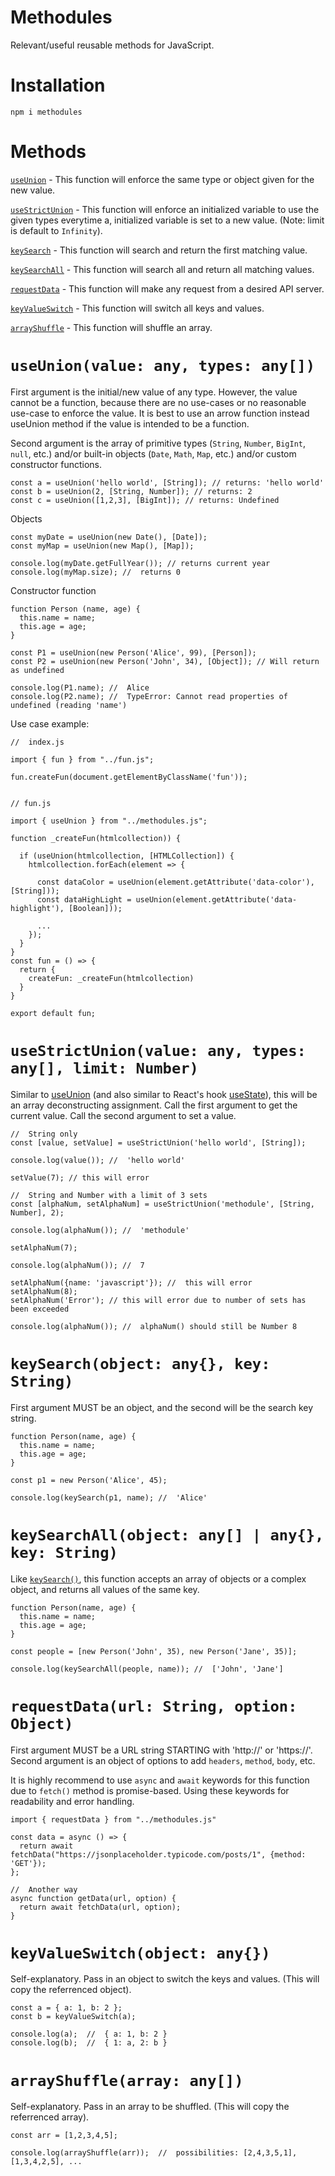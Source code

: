 # Methodules
Relevant/useful reusable methods for JavaScript.

# Installation

`npm i methodules`

# Methods

[`useUnion`](#useunionvalue-any-types-any) - This function will enforce the same type or object given for the new value.

[`useStrictUnion`](#usestrictunionvalue-any-types-any-limit-number) - This function will enforce an initialized variable to use the given types everytime a, initialized variable is set to a new value. (Note: limit is default to `Infinity`).

[`keySearch`](#keysearchobject-any-key-string) - This function will search and return the first matching value.

[`keySearchAll`](#keysearchallobject-any--any-key-string) - This function will search all and return all matching values.

[`requestData`](#requestdataurl-string-option-object) - This function will make any request from a desired API server.

[`keyValueSwitch`](#keyvalueswitchobject-any) - This function will switch all keys and values.

[`arrayShuffle`](#arrayshufflearray-any) - This function will shuffle an array.

# `useUnion(value: any, types: any[])`

First argument is the initial/new value of any type. However, the value cannot be a function, because there are no use-cases or no reasonable use-case to enforce the value. It is best to use an arrow function instead useUnion method if the value is intended to be a function.

Second argument is the array of primitive types (`String`, `Number`, `BigInt`, `null`, etc.) and/or built-in objects (`Date`, `Math`, `Map`, etc.) and/or custom constructor functions.

```
const a = useUnion('hello world', [String]); // returns: 'hello world'
const b = useUnion(2, [String, Number]); // returns: 2
const c = useUnion([1,2,3], [BigInt]); // returns: Undefined
```
Objects

```
const myDate = useUnion(new Date(), [Date]);
const myMap = useUnion(new Map(), [Map]);

console.log(myDate.getFullYear()); // returns current year
console.log(myMap.size); //  returns 0
```

Constructor function

```
function Person (name, age) {
  this.name = name;
  this.age = age;
}

const P1 = useUnion(new Person('Alice', 99), [Person]);
const P2 = useUnion(new Person('John', 34), [Object]); // Will return as undefined

console.log(P1.name); //  Alice
console.log(P2.name); //  TypeError: Cannot read properties of undefined (reading 'name')
```
Use case example:

```
//  index.js

import { fun } from "../fun.js";

fun.createFun(document.getElementByClassName('fun'));


// fun.js

import { useUnion } from "../methodules.js";

function _createFun(htmlcollection)) {

  if (useUnion(htmlcollection, [HTMLCollection]) {
    htmlcollection.forEach(element => {

      const dataColor = useUnion(element.getAttribute('data-color'), [String]));
      const dataHighLight = useUnion(element.getAttribute('data-highlight'), [Boolean]));

      ...
    });
  }
}
const fun = () => {
  return {
    createFun: _createFun(htmlcollection)
  }
}

export default fun;
```

# `useStrictUnion(value: any, types: any[], limit: Number)`

Similar to [useUnion](#useunionvalue-any-types-any) (and also similar to React's hook [useState](https://react.dev/reference/react/useState)), this will be an array deconstructing assignment. Call the first argument to get the current value. Call the second argument to set a value.

```
//  String only
const [value, setValue] = useStrictUnion('hello world', [String]);

console.log(value()); //  'hello world'

setValue(7); // this will error

//  String and Number with a limit of 3 sets
const [alphaNum, setAlphaNum] = useStrictUnion('methodule', [String, Number], 2);

console.log(alphaNum()); //  'methodule'

setAlphaNum(7);

console.log(alphaNum()); //  7

setAlphaNum({name: 'javascript'}); //  this will error
setAlphaNum(8);
setAlphaNum('Error'); // this will error due to number of sets has been exceeded

console.log(alphaNum()); //  alphaNum() should still be Number 8
```

# `keySearch(object: any{}, key: String)`

First argument MUST be an object, and the second will be the search key string.

```
function Person(name, age) {
  this.name = name;
  this.age = age;
}

const p1 = new Person('Alice', 45);

console.log(keySearch(p1, name); //  'Alice'
```

# `keySearchAll(object: any[] | any{}, key: String)`

Like [`keySearch()`](#keysearchobject-any-key-string), this function accepts an array of objects or a complex object, and returns all values of the same key.

```
function Person(name, age) {
  this.name = name;
  this.age = age;
}

const people = [new Person('John', 35), new Person('Jane', 35)];

console.log(keySearchAll(people, name)); //  ['John', 'Jane']
```

# `requestData(url: String, option: Object)`

First argument MUST be a URL string STARTING with 'http://' or 'https://'. Second argument is an object of options to add `headers`, `method`, `body`, etc.

It is highly recommend to use `async` and `await` keywords for this function due to `fetch()` method is promise-based. Using these keywords for readability and error handling.

```
import { requestData } from "../methodules.js"

const data = async () => {
  return await fetchData("https://jsonplaceholder.typicode.com/posts/1", {method: 'GET'});
};

//  Another way
async function getData(url, option) {
  return await fetchData(url, option);
}
```

# `keyValueSwitch(object: any{})`

Self-explanatory. Pass in an object to switch the keys and values. (This will copy the referrenced object).

```
const a = { a: 1, b: 2 };
const b = keyValueSwitch(a);

console.log(a);  //  { a: 1, b: 2 }
console.log(b);  //  { 1: a, 2: b }
```

# `arrayShuffle(array: any[])`

Self-explanatory. Pass in an array to be shuffled. (This will copy the referrenced array).

```
const arr = [1,2,3,4,5];

console.log(arrayShuffle(arr));  //  possibilities: [2,4,3,5,1], [1,3,4,2,5], ...
```
